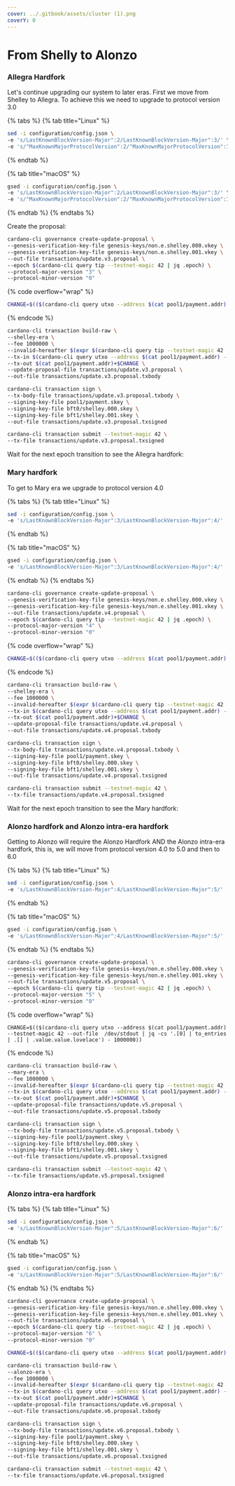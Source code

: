 ```yaml
---
cover: ../.gitbook/assets/cluster (1).png
coverY: 0
---
```


# From Shelly to Alonzo

### Allegra Hardfork

Let's continue upgrading our system to later eras. First we move from Shelley to Allegra. To achieve this we need to upgrade to protocol version 3.0

{% tabs %}
{% tab title="Linux" %}
```bash
sed -i configuration/config.json \
-e 's/LastKnownBlockVersion-Major":2/LastKnownBlockVersion-Major":3/' \
-e 's/"MaxKnownMajorProtocolVersion":2/"MaxKnownMajorProtocolVersion":7/'
```
{% endtab %}

{% tab title="macOS" %}
```bash
gsed -i configuration/config.json \
-e 's/LastKnownBlockVersion-Major":2/LastKnownBlockVersion-Major":3/' \
-e 's/"MaxKnownMajorProtocolVersion":2/"MaxKnownMajorProtocolVersion":7/'
```
{% endtab %}
{% endtabs %}

Create the proposal:

```bash
cardano-cli governance create-update-proposal \
--genesis-verification-key-file genesis-keys/non.e.shelley.000.vkey \
--genesis-verification-key-file genesis-keys/non.e.shelley.001.vkey \
--out-file transactions/update.v3.proposal \
--epoch $(cardano-cli query tip --testnet-magic 42 | jq .epoch) \
--protocol-major-version "3" \
--protocol-minor-version "0" 
```

{% code overflow="wrap" %}
```bash
CHANGE=$(($(cardano-cli query utxo --address $(cat pool1/payment.addr) --testnet-magic 42 --out-file  /dev/stdout | jq -cs '.[0] | to_entries | .[] | .value.value') - 1000000))
```
{% endcode %}

```bash
cardano-cli transaction build-raw \
--shelley-era \
--fee 1000000 \
--invalid-hereafter $(expr $(cardano-cli query tip --testnet-magic 42 | jq .slot) + 1000) \
--tx-in $(cardano-cli query utxo --address $(cat pool1/payment.addr) --testnet-magic 42 --out-file  /dev/stdout | jq -r 'keys[]') \
--tx-out $(cat pool1/payment.addr)+$CHANGE \
--update-proposal-file transactions/update.v3.proposal \
--out-file transactions/update.v3.proposal.txbody
```

```bash
cardano-cli transaction sign \
--tx-body-file transactions/update.v3.proposal.txbody \
--signing-key-file pool1/payment.skey \
--signing-key-file bft0/shelley.000.skey \
--signing-key-file bft1/shelley.001.skey \
--out-file transactions/update.v3.proposal.txsigned
```

```bash
cardano-cli transaction submit --testnet-magic 42 \
--tx-file transactions/update.v3.proposal.txsigned
```

Wait for the next epoch transition to see the Allegra hardfork:

### Mary hardfork

To get to Mary era we upgrade to protocol version 4.0&#x20;

{% tabs %}
{% tab title="Linux" %}
```bash
sed -i configuration/config.json \
-e 's/LastKnownBlockVersion-Major":3/LastKnownBlockVersion-Major":4/'
```
{% endtab %}

{% tab title="macOS" %}
```bash
gsed -i configuration/config.json \
-e 's/LastKnownBlockVersion-Major":3/LastKnownBlockVersion-Major":4/'
```
{% endtab %}
{% endtabs %}

```bash
cardano-cli governance create-update-proposal \
--genesis-verification-key-file genesis-keys/non.e.shelley.000.vkey \
--genesis-verification-key-file genesis-keys/non.e.shelley.001.vkey \
--out-file transactions/update.v4.proposal \
--epoch $(cardano-cli query tip --testnet-magic 42 | jq .epoch) \
--protocol-major-version "4" \
--protocol-minor-version "0" 
```

{% code overflow="wrap" %}
```bash
CHANGE=$(($(cardano-cli query utxo --address $(cat pool1/payment.addr) --testnet-magic 42 --out-file  /dev/stdout | jq -cs '.[0] | to_entries | .[] | .value.value') - 1000000))
```
{% endcode %}

```bash
cardano-cli transaction build-raw \
--shelley-era \
--fee 1000000 \
--invalid-hereafter $(expr $(cardano-cli query tip --testnet-magic 42 | jq .slot) + 1000) \
--tx-in $(cardano-cli query utxo --address $(cat pool1/payment.addr) --testnet-magic 42 --out-file  /dev/stdout | jq -r 'keys[]') \
--tx-out $(cat pool1/payment.addr)+$CHANGE \
--update-proposal-file transactions/update.v4.proposal \
--out-file transactions/update.v4.proposal.txbody
```

```bash
cardano-cli transaction sign \
--tx-body-file transactions/update.v4.proposal.txbody \
--signing-key-file pool1/payment.skey \
--signing-key-file bft0/shelley.000.skey \
--signing-key-file bft1/shelley.001.skey \
--out-file transactions/update.v4.proposal.txsigned
```

```bash
cardano-cli transaction submit --testnet-magic 42 \
--tx-file transactions/update.v4.proposal.txsigned
```

Wait for the next epoch transition to see the Mary hardfork:

### Alonzo hardfork and Alonzo intra-era hardfork

Getting to Alonzo will require the Alonzo Hardfork AND the Alonzo intra-era hardfork, this is, we will move from protocol version 4.0 to 5.0 and then to 6.0&#x20;

{% tabs %}
{% tab title="Linux" %}
```bash
sed -i configuration/config.json \
-e 's/LastKnownBlockVersion-Major":4/LastKnownBlockVersion-Major":5/'
```
{% endtab %}

{% tab title="macOS" %}
```bash
gsed -i configuration/config.json \
-e 's/LastKnownBlockVersion-Major":4/LastKnownBlockVersion-Major":5/'
```
{% endtab %}
{% endtabs %}

```bash
cardano-cli governance create-update-proposal \
--genesis-verification-key-file genesis-keys/non.e.shelley.000.vkey \
--genesis-verification-key-file genesis-keys/non.e.shelley.001.vkey \
--out-file transactions/update.v5.proposal \
--epoch $(cardano-cli query tip --testnet-magic 42 | jq .epoch) \
--protocol-major-version "5" \
--protocol-minor-version "0" 
```

{% code overflow="wrap" %}
```
CHANGE=$(($(cardano-cli query utxo --address $(cat pool1/payment.addr) --testnet-magic 42 --out-file  /dev/stdout | jq -cs '.[0] | to_entries | .[] | .value.value.lovelace') - 1000000))
```
{% endcode %}

```bash
cardano-cli transaction build-raw \
--mary-era \
--fee 1000000 \
--invalid-hereafter $(expr $(cardano-cli query tip --testnet-magic 42 | jq .slot) + 1000) \
--tx-in $(cardano-cli query utxo --address $(cat pool1/payment.addr) --testnet-magic 42 --out-file  /dev/stdout | jq -r 'keys[]') \
--tx-out $(cat pool1/payment.addr)+$CHANGE \
--update-proposal-file transactions/update.v5.proposal \
--out-file transactions/update.v5.proposal.txbody
```

```bash
cardano-cli transaction sign \
--tx-body-file transactions/update.v5.proposal.txbody \
--signing-key-file pool1/payment.skey \
--signing-key-file bft0/shelley.000.skey \
--signing-key-file bft1/shelley.001.skey \
--out-file transactions/update.v5.proposal.txsigned
```

```bash
cardano-cli transaction submit --testnet-magic 42 \
--tx-file transactions/update.v5.proposal.txsigned
```

### Alonzo intra-era hardfork

{% tabs %}
{% tab title="Linux" %}
```bash
sed -i configuration/config.json \
-e 's/LastKnownBlockVersion-Major":5/LastKnownBlockVersion-Major":6/'
```
{% endtab %}

{% tab title="macOS" %}
```bash
gsed -i configuration/config.json \
-e 's/LastKnownBlockVersion-Major":5/LastKnownBlockVersion-Major":6/'
```
{% endtab %}
{% endtabs %}

```bash
cardano-cli governance create-update-proposal \
--genesis-verification-key-file genesis-keys/non.e.shelley.000.vkey \
--genesis-verification-key-file genesis-keys/non.e.shelley.001.vkey \
--out-file transactions/update.v6.proposal \
--epoch $(cardano-cli query tip --testnet-magic 42 | jq .epoch) \
--protocol-major-version "6" \
--protocol-minor-version "0" 
```

```bash
CHANGE=$(($(cardano-cli query utxo --address $(cat pool1/payment.addr) --testnet-magic 42 --out-file  /dev/stdout | jq -cs '.[0] | to_entries | .[] | .value.value.lovelace') - 1000000))
```

```bash
cardano-cli transaction build-raw \
--alonzo-era \
--fee 1000000 \
--invalid-hereafter $(expr $(cardano-cli query tip --testnet-magic 42 | jq .slot) + 1000) \
--tx-in $(cardano-cli query utxo --address $(cat pool1/payment.addr) --testnet-magic 42 --out-file  /dev/stdout | jq -r 'keys[]') \
--tx-out $(cat pool1/payment.addr)+$CHANGE \
--update-proposal-file transactions/update.v6.proposal \
--out-file transactions/update.v6.proposal.txbody
```

```bash
cardano-cli transaction sign \
--tx-body-file transactions/update.v6.proposal.txbody \
--signing-key-file pool1/payment.skey \
--signing-key-file bft0/shelley.000.skey \
--signing-key-file bft1/shelley.001.skey \
--out-file transactions/update.v6.proposal.txsigned
```

```bash
cardano-cli transaction submit --testnet-magic 42 \
--tx-file transactions/update.v6.proposal.txsigned
```
